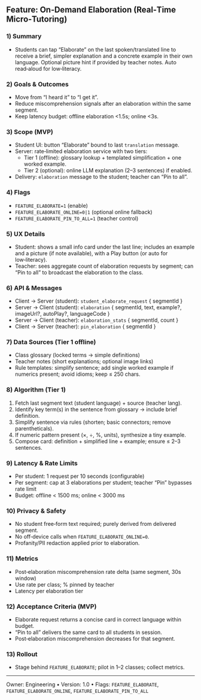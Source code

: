 ## Feature: On‑Demand Elaboration (Real‑Time Micro‑Tutoring)

### 1) Summary
- Students can tap “Elaborate” on the last spoken/translated line to receive a brief, simpler explanation and a concrete example in their own language. Optional picture hint if provided by teacher notes. Auto read‑aloud for low‑literacy.

### 2) Goals & Outcomes
- Move from “I heard it” to “I get it”.
- Reduce miscomprehension signals after an elaboration within the same segment.
- Keep latency budget: offline elaboration <1.5s; online <3s.

### 3) Scope (MVP)
- Student UI: button “Elaborate” bound to last `translation` message.
- Server: rate‑limited elaboration service with two tiers:
  - Tier 1 (offline): glossary lookup + templated simplification + one worked example.
  - Tier 2 (optional): online LLM explanation (2–3 sentences) if enabled.
- Delivery: `elaboration` message to the student; teacher can “Pin to all”.

### 4) Flags
- `FEATURE_ELABORATE=1` (enable)
- `FEATURE_ELABORATE_ONLINE=0|1` (optional online fallback)
- `FEATURE_ELABORATE_PIN_TO_ALL=1` (teacher control)

### 5) UX Details
- Student: shows a small info card under the last line; includes an example and a picture (if note available), with a Play button (or auto for low‑literacy).
- Teacher: sees aggregate count of elaboration requests by segment; can “Pin to all” to broadcast the elaboration to the class.

### 6) API & Messages
- Client → Server (student): `student_elaborate_request` { segmentId }
- Server → Client (student): `elaboration` { segmentId, text, example?, imageUrl?, autoPlay?, languageCode }
- Server → Client (teacher): `elaboration_stats` { segmentId, count }
- Client → Server (teacher): `pin_elaboration` { segmentId }

### 7) Data Sources (Tier 1 offline)
- Class glossary (locked terms → simple definitions)
- Teacher notes (short explanations; optional image links)
- Rule templates: simplify sentence; add single worked example if numerics present; avoid idioms; keep ≤ 250 chars.

### 8) Algorithm (Tier 1)
1. Fetch last segment text (student language) + source (teacher lang).
2. Identify key term(s) in the sentence from glossary → include brief definition.
3. Simplify sentence via rules (shorten; basic connectors; remove parentheticals).
4. If numeric pattern present (×, ÷, %, units), synthesize a tiny example.
5. Compose card: definition + simplified line + example; ensure ≤ 2–3 sentences.

### 9) Latency & Rate Limits
- Per student: 1 request per 10 seconds (configurable)
- Per segment: cap at 3 elaborations per student; teacher “Pin” bypasses rate limit
- Budget: offline < 1500 ms; online < 3000 ms

### 10) Privacy & Safety
- No student free‑form text required; purely derived from delivered segment.
- No off‑device calls when `FEATURE_ELABORATE_ONLINE=0`.
- Profanity/PII redaction applied prior to elaboration.

### 11) Metrics
- Post‑elaboration miscomprehension rate delta (same segment, 30s window)
- Use rate per class; % pinned by teacher
- Latency per elaboration tier

### 12) Acceptance Criteria (MVP)
- Elaborate request returns a concise card in correct language within budget.
- “Pin to all” delivers the same card to all students in session.
- Post‑elaboration miscomprehension decreases for that segment.

### 13) Rollout
- Stage behind `FEATURE_ELABORATE`; pilot in 1–2 classes; collect metrics.

---
Owner: Engineering • Version: 1.0 • Flags: `FEATURE_ELABORATE`, `FEATURE_ELABORATE_ONLINE`, `FEATURE_ELABORATE_PIN_TO_ALL`
